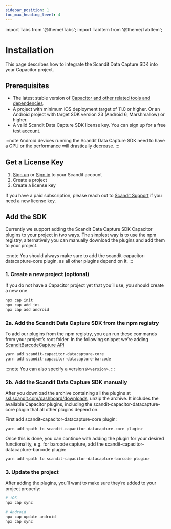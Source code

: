 ```yaml
---
sidebar_position: 1
toc_max_heading_level: 4
---
```


import Tabs from '@theme/Tabs';
import TabItem from '@theme/TabItem';

# Installation

This page describes how to integrate the Scandit Data Capture SDK into your Capacitor project.

## Prerequisites

- The latest stable version of [Capacitor and other related tools and dependencies](https://capacitorjs.com/docs/getting-started).
- A project with minimum iOS deployment target of 11.0 or higher. Or an Android project with target SDK version 23 (Android 6, Marshmallow) or higher.
- A valid Scandit Data Capture SDK license key. You can sign up for a free [test account](https://ssl.scandit.com/dashboard/sign-up?p=test&utm%5Fsource=documentation).

:::note
Android devices running the Scandit Data Capture SDK need to have a GPU or the performance will drastically decrease.
:::

## Get a License Key

1. [Sign up](https://ssl.scandit.com/dashboard/sign-up?p=test) or [Sign in](https://ssl.scandit.com/dashboard/sign-in) to your Scandit account
2. Create a project
3. Create a license key

If you have a paid subscription, please reach out to [Scandit Support](mailto:support%40scandit.com) if you need a new license key.

## Add the SDK

Currently we support adding the Scandit Data Capture SDK Capacitor plugins to your project in two ways. The simplest way is to use the npm registry, alternatively you can manually download the plugins and add them to your project.

:::note
You should always make sure to add the scandit-capacitor-datacapture-core plugin, as all other plugins depend on it.
:::

### 1. Create a new project (optional)

If you do not have a Capacitor project yet that you’ll use, you should create a new one.

```sh
npx cap init
npx cap add ios
npx cap add android
```

### 2a. Add the Scandit Data Capture SDK from the npm registry

To add our plugins from the npm registry, you can run these commands from your project’s root folder. In the following snippet we’re adding [ScanditBarcodeCapture API](barcode-capture/api.html)

```sh
yarn add scandit-capacitor-datacapture-core
yarn add scandit-capacitor-datacapture-barcode
```

:::note
You can also specify a version `@<version>`.
:::

### 2b. Add the Scandit Data Capture SDK manually

After you download the archive containing all the plugins at [ssl.scandit.com/dashboard/downloads](https://ssl.scandit.com/dashboard/downloads), unzip the archive. It includes the available Capacitor plugins, including the scandit-capacitor-datacapture-core plugin that all other plugins depend on.

First add scandit-capacitor-datacapture-core plugin:

```sh
yarn add <path to scandit-capacitor-datacapture-core plugin>
```

Once this is done, you can continue with adding the plugin for your desired functionality, e.g. for barcode capture, add the scandit-capacitor-datacapture-barcode plugin:

```sh
yarn add <path to scandit-capacitor-datacapture-barcode plugin>
```

### 3. Update the project

After adding the plugins, you’ll want to make sure they’re added to your project properly:

```sh
# iOS
npx cap sync

# Android
npx cap update android
npx cap sync
```

